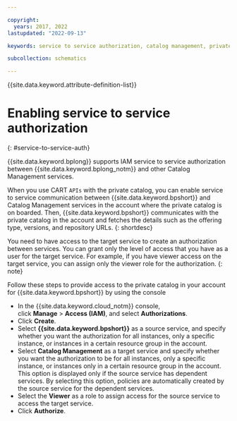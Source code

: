 ```yaml
---

copyright:
  years: 2017, 2022
lastupdated: "2022-09-13"

keywords: service to service authorization, catalog management, private catalog, schematics

subcollection: schematics

---
```


{{site.data.keyword.attribute-definition-list}}

# Enabling service to service authorization 
{: #service-to-service-auth}

{{site.data.keyword.bplong}} supports IAM service to service authorization between {{site.data.keyword.bplong_notm}} and other Catalog Management services.

When you use CART `APIs` with the private catalog, you can enable service to service communication between {{site.data.keyword.bpshort}} and Catalog Management services in the account where the private catalog is on boarded.
Then, {{site.data.keyword.bpshort}} communicates with the private catalog in the account and fetches the  details such as the offering type, versions, and repository URLs. 
{: shortdesc}

You need to have access to the target service to create an authorization between services. You can grant only the level of access that you have as a user for the target service. For example, if you have viewer access on the target service, you can assign only the viewer role for the authorization.
{: note}

Follow these steps to provide access to the private catalog in your account for {{site.data.keyword.bpshort}} by using the console

- In the {{site.data.keyword.cloud_notm}} console, click **Manage** > **Access (IAM)**, and select **Authorizations**.
- Click **Create**.
- Select **{{site.data.keyword.bpshort}}** as a source service, and specify whether you want the authorization for all instances, only a specific instance, or instances in a certain resource group in the account.
-	Select **Catalog Management** as a target service and specify whether you want the authorization to be for all instances, only a specific instance, or instances only in a certain resource group in the account. This option is displayed only if the source service has dependent services. By selecting this option, policies are automatically created by the source service for the dependent services.
-	Select the **Viewer** as a role to assign access for the source service to access the target service.
- Click **Authorize**.





